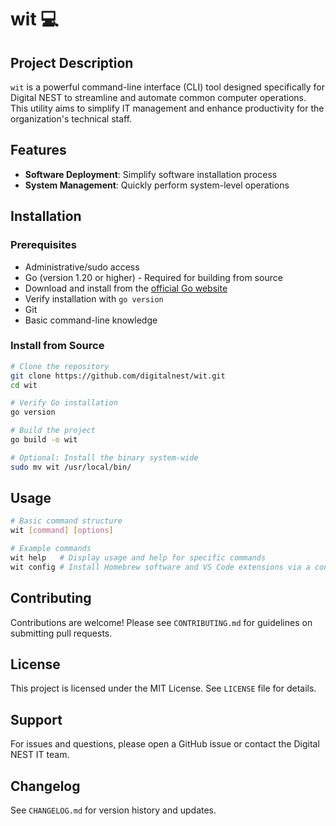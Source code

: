 # wit 💻

## Project Description

`wit` is a powerful command-line interface (CLI) tool designed specifically for Digital NEST to streamline and automate common computer operations. This utility aims to simplify IT management and enhance productivity for the organization's technical staff.

## Features

- **Software Deployment**: Simplify software installation process
- **System Management**: Quickly perform system-level operations

## Installation

### Prerequisites
- Administrative/sudo access
- Go (version 1.20 or higher) - Required for building from source
- Download and install from the [official Go website](https://golang.org/dl/)
- Verify installation with `go version`
- Git
- Basic command-line knowledge

### Install from Source
```bash
# Clone the repository
git clone https://github.com/digitalnest/wit.git
cd wit

# Verify Go installation
go version

# Build the project
go build -o wit

# Optional: Install the binary system-wide
sudo mv wit /usr/local/bin/
```

## Usage

```bash
# Basic command structure
wit [command] [options]

# Example commands
wit help   # Display usage and help for specific commands
wit config # Install Homebrew software and VS Code extensions via a configuration file
```

## Contributing

Contributions are welcome! Please see `CONTRIBUTING.md` for guidelines on submitting pull requests.

## License

This project is licensed under the MIT License. See `LICENSE` file for details.

## Support

For issues and questions, please open a GitHub issue or contact the Digital NEST IT team.

## Changelog

See `CHANGELOG.md` for version history and updates.
